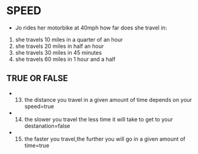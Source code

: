 # SPEED

* Jo rides her motorbike at 40mph how far does she travel in:
1. she travels 10 miles in a quarter of an hour
2. she travels 20 miles in half an hour
3. she travels 30 miles in 45 minutes
4. she travels 60 miles in 1 hour and a half 

## TRUE OR FALSE 
* 13. the distance you travel in a given amount of time depends on your speed=true
* 14. the slower you travel the less time it will take to get to your destanation=false
* 15. the faster you travel,the further you will go in a given amount of time=true
